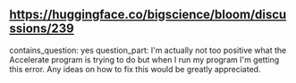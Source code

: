 ## https://huggingface.co/bigscience/bloom/discussions/239

contains_question: yes
question_part: I'm actually not too positive what the Accelerate program is trying to do but when I run my program I'm getting this error. Any ideas on how to fix this would be greatly appreciated.